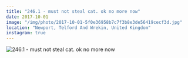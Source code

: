 ```yaml
---
title: "246.1 - must not steal cat. ok no more now"
date: 2017-10-01
image: "/img/photo/2017-10-01-5f0e36958b7c7f3b8e3de56419cecf3d.jpg"
location: "Newport, Telford And Wrekin, United Kingdom"
instagram: true
---
```


![246.1 - must not steal cat. ok no more now](/img/photo/2017-10-01-5f0e36958b7c7f3b8e3de56419cecf3d.jpg)
